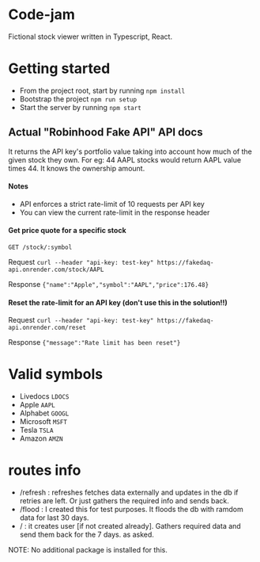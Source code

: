# Code-jam
Fictional stock viewer written in Typescript, React. 

# Getting started
- From the project root, start by running `npm install`
- Bootstrap the project `npm run setup`
- Start the server by running `npm start`

## Actual "Robinhood Fake API" API docs

It returns the API key's portfolio value taking into account how much of the given stock they own. For eg: 44 AAPL stocks would return AAPL value times 44. It knows the ownership amount. 

#### Notes
- API enforces a strict rate-limit of 10 requests per API key
- You can view the current rate-limit in the response header

#### Get price quote for a specific stock
`GET /stock/:symbol`

Request 
`curl --header "api-key: test-key" https://fakedaq-api.onrender.com/stock/AAPL`

Response
`{"name":"Apple","symbol":"AAPL","price":176.48}`

#### Reset the rate-limit for an API key (don't use this in the solution!!)

Request
`curl --header "api-key: test-key" https://fakedaq-api.onrender.com/reset`

Response 
`{"message":"Rate limit has been reset"}`

# Valid symbols
- Livedocs `LDOCS`
- Apple `AAPL`
- Alphabet `GOOGL`
- Microsoft `MSFT`
- Tesla `TSLA`
- Amazon `AMZN`


# routes info
- /refresh : refreshes fetches data externally and updates in the db if retries are left. Or just gathers the required info and sends back.
- /flood : I created this for test purposes. It floods the db with ramdom data for last 30 days.
- / : it creates user [if not created already]. Gathers required data and send them back for the 7 days. as asked.

NOTE: 
No additional package is installed for this.